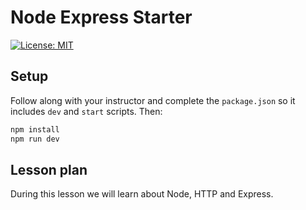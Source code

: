 # Node Express Starter

[![License: MIT](https://img.shields.io/badge/License-MIT-yellow.svg)](https://opensource.org/licenses/MIT)

## Setup

Follow along with your instructor and complete the `package.json` so it includes `dev` and `start` scripts. Then:

```bash
npm install
npm run dev
```

## Lesson plan

During this lesson we will learn about Node, HTTP and Express.
